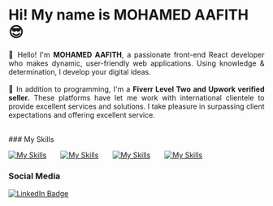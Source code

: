 Hi! My name is MOHAMED AAFITH 😎
========================================================================================================================================
<p align="justify">
👋 Hello! I'm <b>MOHAMED AAFITH</b>, a passionate front-end React developer who makes dynamic, user-friendly web applications. Using knowledge & determination, I develop your digital ideas. <br/>
<br/>
🚀 In addition to programming, I'm a <b> Fiverr Level Two and Upwork verified seller.</b> These platforms have let me work with international clientele to provide excellent services and solutions. I take pleasure in surpassing client expectations and offering excellent service.
</p>
<br/>
### My Skills

[![My Skills](https://skillicons.dev/icons?i=html,css,js)](https://skillicons.dev) &nbsp;&nbsp;&nbsp;&nbsp;&nbsp; [![My Skills](https://skillicons.dev/icons?i=react,bootstrap)](https://skillicons.dev) &nbsp;&nbsp;&nbsp;&nbsp;&nbsp; [![My Skills](https://skillicons.dev/icons?i=git,github)](https://skillicons.dev) &nbsp;&nbsp;&nbsp;&nbsp;&nbsp; [![My Skills](https://skillicons.dev/icons?i=figma,ai)](https://skillicons.dev)
<br/>

### Social Media

<div id="badges">
  <a href="https://www.linkedin.com/in/aafith/">
    <img src="https://img.shields.io/badge/LinkedIn-blue?style=for-the-badge&logo=linkedin&logoColor=white" alt="LinkedIn Badge"/>
  </a>
</div>
